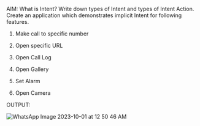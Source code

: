 AIM: What is Intent? Write down types of Intent and types of Intent Action. Create an application which demonstrates implicit Intent for following features. 

1. Make call to specific number

2. Open specific URL

3. Open Call Log

4. Open Gallery

5. Set Alarm

6. Open Camera

OUTPUT:

![WhatsApp Image 2023-10-01 at 12 50 46 AM](https://github.com/P-21710/MAD_Practical-5_21012011127/assets/98374171/e60dd79d-912b-4941-be26-90c66926e0b6)



